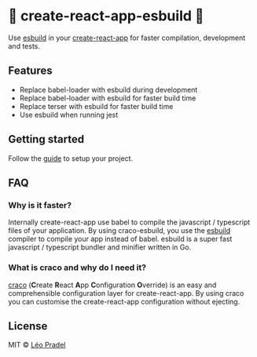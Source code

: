 # 🚀 create-react-app-esbuild 🚀

Use [esbuild](https://github.com/evanw/esbuild) in your [create-react-app](https://create-react-app.dev/) for faster compilation, development and tests.

## Features

- Replace babel-loader with esbuild during development
- Replace babel-loader with esbuild for faster build time
- Replace terser with esbuild for faster build time
- Use esbuild when running jest

## Getting started

Follow the [guide](https://github.com/pradel/create-react-app-esbuild/blob/main/packages/craco-esbuild/README.md) to setup your project.

## FAQ

### Why is it faster?

Internally create-react-app use babel to compile the javascript / typescript files of your application. By using craco-esbuild, you use the [esbuild](https://github.com/evanw/esbuild) compiler to compile your app instead of babel. esbuild is a super fast javascript / typescript bundler and minifier written in Go.

### What is craco and why do I need it?

[craco](https://github.com/gsoft-inc/craco) (**C**reate **R**eact **A**pp **C**onfiguration **O**verride) is an easy and comprehensible configuration layer for create-react-app. By using craco you can customise the create-react-app configuration without ejecting.

## License

MIT © [Léo Pradel](https://www.leopradel.com/)

